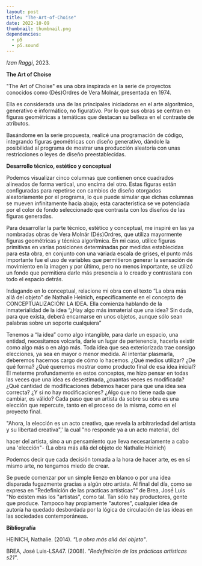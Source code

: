 ```yaml
---
layout: post
title: "The-Art-of-Choise"
date: 2022-10-09
thumbnail: thumbnail.png
dependencies:
  - p5
  - p5.sound
---
```


<div id="div-sketch">
  <script type="text/javascript" src="sketch.js"></script>
</div>

_Izan Raggi_, 2023.

**The Art of Choise**

"The Art of Choise" es una obra inspirada en la serie de proyectos conocidos como (Dés)Ordres de Vera Molnár, presentada en 1974.

Ella es considerada una de las principales iniciadoras en el arte algorítmico, generativo e informático, no figurativo. Por lo que sus obras se centran en figuras geométricas a temáticas que destacan su belleza en el contraste de atributos.

Basándome en la serie propuesta, realicé una programación de código, integrando figuras geométricas con diseño generativo, dándole la posibilidad al programa de mostrar una producción aleatoria con unas restricciones o leyes de diseño preestablecidas.

**Desarrollo técnico, estético y conceptual**

Podemos visualizar cinco columnas que contienen once cuadrados alineados de forma vertical, uno encima del otro. Estas figuras están configuradas para repetirse con cambios de diseño otorgados aleatoriamente por el programa, lo que puede simular que dichas columnas se mueven infinitamente hacia abajo; esta característica se ve potenciada por el color de fondo seleccionado que contrasta con los diseños de las figuras generadas.

Para desarrollar la parte técnico, estético y conceptual, me inspiré en las ya nombradas obras de Vera Molnár (Dés)Ordres, que utiliza mayormente figuras geométricas y técnica algorítmica. En mi caso, utilice figuras primitivas en varias posiciones determinadas por medidas establecidas para esta obra, en conjunto con una variada escala de grises, el punto más importante fue el uso de variables que permitieron generar la sensación de movimiento en la imagen y por último, pero no menos importante, se utilizó un fondo que permitiera darle más presencia a lo creado y contrastara con todo el espacio detrás.

Indagando en lo conceptual, relacione mi obra con el texto “La obra más allá del objeto” de Nathalie Heinich, específicamente en el concepto de CONCEPTUALIZACIÓN: LA IDEA. Ella comienza hablando de la inmaterialidad de la idea “¿Hay algo más inmaterial que una idea? Sin duda, para que exista, deberá encarnarse en unos objetos, aunque sólo sean palabras sobre un soporte cualquiera”

Tenemos a “la idea” como algo intangible, para darle un espacio, una entidad, necesitamos volcarla, darle un lugar de pertenencia, hacerla existir como algo más o en algo más. Toda idea que sea exteriorizada trae consigo elecciones, ya sea en mayor o menor medida. Al intentar plasmarla, deberemos hacernos cargo de cómo lo hacemos. ¿Qué medios utilizar? ¿De qué forma? ¿Qué queremos mostrar como producto final de esa idea inicial? El meterme profundamente en estos conceptos, me hizo pensar en todas las veces que una idea es desestimada, ¿cuantas veces es modificada? ¿Qué cantidad de modificaciones debemos hacer para que una idea sea correcta? ¿Y si no hay modificaciones? ¿Algo que no tiene nada que cambiar, es válido? Cada paso que un artista da sobre su obra es una elección que repercute, tanto en el proceso de la misma, como en el proyecto final. 

"Ahora, la elección es un acto creativo, que revela la arbitrariedad del artista y su libertad creativa",' la cual "no responde ya a un acto material, del

hacer del artista, sino a un pensamiento que lleva necesariamente a cabo una 'elección"- (La obra más allá del objeto de Nathalie Heinich)

Podemos decir que cada decisión tomada a la hora de hacer arte, es en sí mismo arte, no tengamos miedo de crear.

Se puede comenzar por un simple lienzo en blanco o por una idea disparada fugazmente gracias a algún otro artista. Al final del día, como se expresa en “Redefinición de las practicas artísticas"” de Brea, José́ Luis "No existen más los "artistas", como tal. Tan sólo hay productores, gente que produce. Tampoco hay propiamente "autores", cualquier idea de autoría ha quedado desbordada por la lógica de circulación de las ideas en las sociedades contemporáneas.


**Bibliografía**

HEINICH, Nathalie. (2014). _"La obra más allá del objeto"_.

BREA, José Luis-LSA47. (2008). _"Redefinición de las prácticas artísticas s21"_. 



